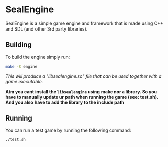 # SealEngine
SealEngine is a simple game engine and framework that is made using C++ and SDL (and other 3rd party libraries).

## Building
To build the engine simply run:
```bash
make -C engine
```
*This will produce a "libsealengine.so" file that can be used together with a game executable.*

**Atm you cant install the `libsealengine` using make nor a library. So you have to manually update ur path when running the game (see: test.sh). And you also have to add the library to the include path**

## Running
You can run a test game by running the following command:
```bash
./test.sh
```
